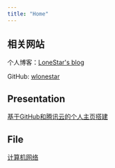 ```yaml
---
title: "Home"
---
```


## 相关网站

个人博客：[LoneStar's blog](https://blog.wangjialei.xyz/)

GitHub: [wlonestar](https://github.com/wlonestar)

## Presentation

<!-- [demo](demo) -->

<!-- [SpringBoot多模块项目](example) -->

<!-- [理解并发程序执行](concurr) -->

[基于GitHub和腾讯云的个人主页搭建](personal_site)

## File

[计算机网络](files/review.pdf)

